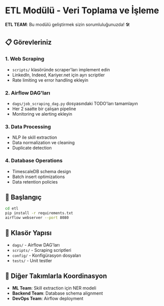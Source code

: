 # ETL Modülü - Veri Toplama ve İşleme

**ETL TEAM**: Bu modülü geliştirmek sizin sorumluluğunuzda! 🛠️

## 📋 Görevleriniz

### 1. Web Scraping
- `scripts/` klasöründe scraper'ları implement edin
- LinkedIn, Indeed, Kariyer.net için ayrı scriptler
- Rate limiting ve error handling ekleyin

### 2. Airflow DAG'ları
- `dags/job_scraping_dag.py` dosyasındaki TODO'ları tamamlayın
- Her 2 saatte bir çalışan pipeline
- Monitoring ve alerting ekleyin

### 3. Data Processing
- NLP ile skill extraction
- Data normalization ve cleaning
- Duplicate detection

### 4. Database Operations
- TimescaleDB schema design
- Batch insert optimizations
- Data retention policies

## 🚀 Başlangıç

```bash
cd etl
pip install -r requirements.txt
airflow webserver --port 8080
```

## 📁 Klasör Yapısı

- `dags/` - Airflow DAG'ları
- `scripts/` - Scraping scriptleri
- `config/` - Konfigürasyon dosyaları
- `tests/` - Unit testler

## 🤝 Diğer Takımlarla Koordinasyon

- **ML Team**: Skill extraction için NER modeli
- **Backend Team**: Database schema alignment
- **DevOps Team**: Airflow deployment 